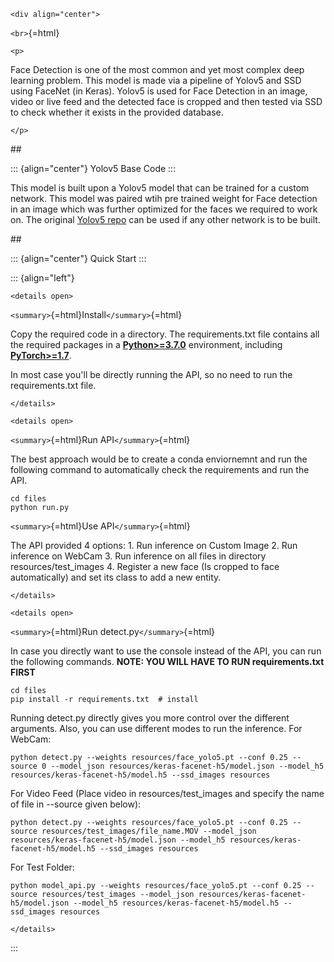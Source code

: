 ```{=html}
<div align="center">
```
`<br>`{=html}
```{=html}
<p>
```
Face Detection is one of the most common and yet most complex deep
learning problem. This model is made via a pipeline of Yolov5 and SSD
using FaceNet (in Keras). Yolov5 is used for Face Detection in an image,
video or live feed and the detected face is cropped and then tested via
SSD to check whether it exists in the provided database.
```{=html}
</p>
```
\#\#

::: {align="center"}
Yolov5 Base Code
:::

This model is built upon a Yolov5 model that can be trained for a custom
network. This model was paired wtih pre trained weight for Face
detection in an image which was further optimized for the faces we
required to work on. The original [Yolov5
repo](https://github.com/ultralytics/yolov5) can be used if any other
network is to be built.

\#\#

::: {align="center"}
Quick Start
:::

::: {align="left"}
```{=html}
<details open>
```
`<summary>`{=html}Install`</summary>`{=html}

Copy the required code in a directory. The requirements.txt file
contains all the required packages in a
[**Python\>=3.7.0**](https://www.python.org/) environment, including
[**PyTorch\>=1.7**](https://pytorch.org/get-started/locally/).

In most case you'll be directly running the API, so no need to run the
requirements.txt file.
```{=html}
</details>
```
```{=html}
<details open>
```
`<summary>`{=html}Run API`</summary>`{=html}

The best approach would be to create a conda enviornemnt and run the
following command to automatically check the requirements and run the
API.

``` {.bash}
cd files
python run.py
```

`<summary>`{=html}Use API`</summary>`{=html}

The API provided 4 options: 1. Run inference on Custom Image 2. Run
inference on WebCam 3. Run inference on all files in directory
resources/test\_images 4. Register a new face (Is cropped to face
automatically) and set its class to add a new entity.

```{=html}
</details>
```
```{=html}
<details open>
```
`<summary>`{=html}Run detect.py`</summary>`{=html}

In case you directly want to use the console instead of the API, you can
run the following commands. **NOTE: YOU WILL HAVE TO RUN
requirements.txt FIRST**

``` {.bash}
cd files
pip install -r requirements.txt  # install
```

Running detect.py directly gives you more control over the different
arguments. Also, you can use different modes to run the inference. For
WebCam:

``` {.bash}
python detect.py --weights resources/face_yolo5.pt --conf 0.25 --source 0 --model_json resources/keras-facenet-h5/model.json --model_h5 resources/keras-facenet-h5/model.h5 --ssd_images resources
```

For Video Feed (Place video in resources/test\_images and specify the
name of file in --source given below):

``` {.bash}
python detect.py --weights resources/face_yolo5.pt --conf 0.25 --source resources/test_images/file_name.MOV --model_json resources/keras-facenet-h5/model.json --model_h5 resources/keras-facenet-h5/model.h5 --ssd_images resources
```

For Test Folder:

``` {.bash}
python model_api.py --weights resources/face_yolo5.pt --conf 0.25 --source resources/test_images --model_json resources/keras-facenet-h5/model.json --model_h5 resources/keras-facenet-h5/model.h5 --ssd_images resources
```

```{=html}
</details>
```
:::
